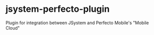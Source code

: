 # jsystem-perfecto-plugin
Plugin for integration between JSystem and Perfecto Mobile's "Mobile Cloud"
